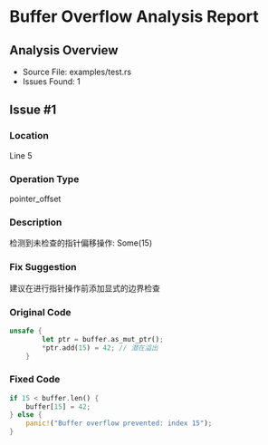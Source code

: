 # Buffer Overflow Analysis Report

## Analysis Overview

- Source File: examples/test.rs
- Issues Found: 1

## Issue #1

### Location
Line 5

### Operation Type
pointer_offset

### Description
检测到未检查的指针偏移操作: Some(15)

### Fix Suggestion
建议在进行指针操作前添加显式的边界检查

### Original Code
```rust
unsafe {
        let ptr = buffer.as_mut_ptr();
        *ptr.add(15) = 42; // 潜在溢出
    }
```

### Fixed Code
```rust
if 15 < buffer.len() {
    buffer[15] = 42;
} else {
    panic!("Buffer overflow prevented: index 15");
}
```


